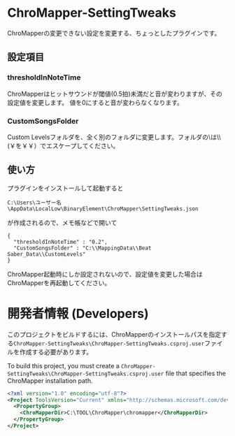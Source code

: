 # ChroMapper-SettingTweaks

ChroMapperの変更できない設定を変更する、ちょっとしたプラグインです。

## 設定項目

### thresholdInNoteTime
ChroMapperはヒットサウンドが閾値(0.5拍)未満だと音が変わりますが、その設定値を変更します。
値を0にすると音が変わらなくなります。

### CustomSongsFolder
Custom Levelsフォルダを、全く別のフォルダに変更します。フォルダの\は\\\\(￥を￥￥）でエスケープしてください。

## 使い方

プラグインをインストールして起動すると
```
C:\Users\ユーザー名\AppData\LocalLow\BinaryElement\ChroMapper\SettingTweaks.json
```
が作成されるので、メモ帳などで開いて
```
{
  "thresholdInNoteTime" : "0.2",
  "CustomSongsFolder" : "C:\\MappingData\\Beat Saber_Data\\CustomLevels"
}
```

ChroMapper起動時にしか設定されないので、設定値を変更した場合はChroMapperを再起動してください。

# 開発者情報 (Developers)
このプロジェクトをビルドするには、ChroMapperのインストールパスを指定する`ChroMapper-SettingTweaks\ChroMapper-SettingTweaks.csproj.user`ファイルを作成する必要があります。

To build this project, you must create a `ChroMapper-SettingTweaks\ChroMapper-SettingTweaks.csproj.user` file that specifies the ChroMapper installation path.

```xml
<?xml version="1.0" encoding="utf-8"?>
<Project ToolsVersion="Current" xmlns="http://schemas.microsoft.com/developer/msbuild/2003">
  <PropertyGroup>
    <ChroMapperDir>C:\TOOL\ChroMapper\chromapper</ChroMapperDir>
  </PropertyGroup>
</Project>
```
